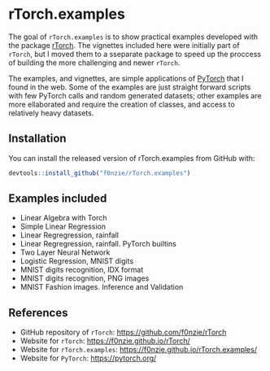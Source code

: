 
<!-- README.md is generated from README.Rmd. Please edit that file -->

# rTorch.examples

<!-- badges: start -->

<!-- badges: end -->

The goal of `rTorch.examples` is to show practical examples developed
with the package
[rTorch](https://cran.r-project.org/web/packages/rTorch/index.html). The
vignettes included here were initially part of `rTorch`, but I moved
them to a sseparate package to speed up the proccess of building the
more challenging and newer `rTorch`.

The examples, and vignettes, are simple applications of [PyTorch]() that
I found in the web. Some of the examples are just straight forward
scripts with few PyTorch calls and random generated datasets; other
examples are more ellaborated and require the creation of classes, and
access to relatively heavy datasets.

## Installation

You can install the released version of rTorch.examples from GitHub
with:

``` r
devtools::install_github("f0nzie/rTorch.examples")
```

## Examples included

  - Linear Algebra with Torch
  - Simple Linear Regression
  - Linear Regregression, rainfall
  - Linear Regregression, rainfall. PyTorch builtins
  - Two Layer Neural Network
  - Logistic Regression, MNIST digits
  - MNIST digits recognition, IDX format
  - MNIST digits recognition, PNG images
  - MNIST Fashion images. Inference and Validation

## References

  - GitHub repository of `rTorch`: <https://github.com/f0nzie/rTorch>
  - Website for `rTorch`: <https://f0nzie.github.io/rTorch/>
  - Website for `rTorch.examples`:
    <https://f0nzie.github.io/rTorch.examples/>
  - Website for `PyTorch`: <https://pytorch.org/>
